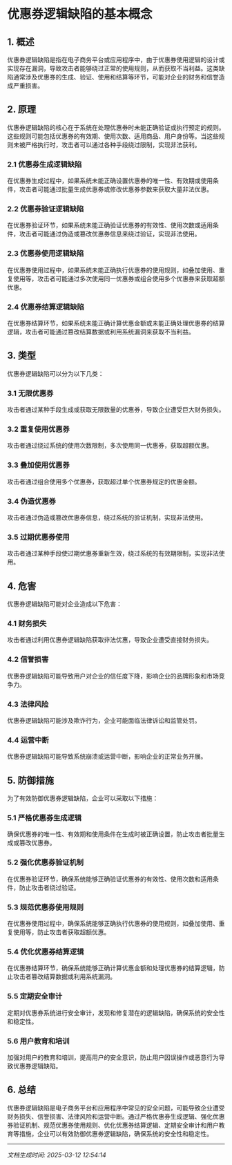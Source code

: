 # 优惠券逻辑缺陷的基本概念

## 1. 概述

优惠券逻辑缺陷是指在电子商务平台或应用程序中，由于优惠券使用逻辑的设计或实现存在漏洞，导致攻击者能够绕过正常的使用规则，从而获取不当利益。这类缺陷通常涉及优惠券的生成、验证、使用和结算等环节，可能对企业的财务和信誉造成严重损害。

## 2. 原理

优惠券逻辑缺陷的核心在于系统在处理优惠券时未能正确验证或执行预定的规则。这些规则可能包括优惠券的有效期、使用次数、适用商品、用户身份等。当这些规则未被严格执行时，攻击者可以通过各种手段绕过限制，实现非法获利。

### 2.1 优惠券生成逻辑缺陷

在优惠券生成过程中，如果系统未能正确设置优惠券的唯一性、有效期或使用条件，攻击者可能通过批量生成优惠券或修改优惠券参数来获取大量非法优惠。

### 2.2 优惠券验证逻辑缺陷

在优惠券验证环节，如果系统未能正确验证优惠券的有效性、使用次数或适用条件，攻击者可能通过伪造或篡改优惠券信息来绕过验证，实现非法使用。

### 2.3 优惠券使用逻辑缺陷

在优惠券使用过程中，如果系统未能正确执行优惠券的使用规则，如叠加使用、重复使用等，攻击者可能通过多次使用同一优惠券或组合使用多个优惠券来获取超额优惠。

### 2.4 优惠券结算逻辑缺陷

在优惠券结算环节，如果系统未能正确计算优惠金额或未能正确处理优惠券的结算逻辑，攻击者可能通过篡改结算数据或利用系统漏洞来获取不当利益。

## 3. 类型

优惠券逻辑缺陷可以分为以下几类：

### 3.1 无限优惠券

攻击者通过某种手段生成或获取无限数量的优惠券，导致企业遭受巨大财务损失。

### 3.2 重复使用优惠券

攻击者通过绕过系统的使用次数限制，多次使用同一优惠券，获取超额优惠。

### 3.3 叠加使用优惠券

攻击者通过组合使用多个优惠券，获取超过单个优惠券规定的优惠金额。

### 3.4 伪造优惠券

攻击者通过伪造或篡改优惠券信息，绕过系统的验证机制，实现非法使用。

### 3.5 过期优惠券使用

攻击者通过某种手段使过期优惠券重新生效，绕过系统的有效期限制，实现非法使用。

## 4. 危害

优惠券逻辑缺陷可能对企业造成以下危害：

### 4.1 财务损失

攻击者通过利用优惠券逻辑缺陷获取非法优惠，导致企业遭受直接财务损失。

### 4.2 信誉损害

优惠券逻辑缺陷可能导致用户对企业的信任度下降，影响企业的品牌形象和市场竞争力。

### 4.3 法律风险

优惠券逻辑缺陷可能涉及欺诈行为，企业可能面临法律诉讼和监管处罚。

### 4.4 运营中断

优惠券逻辑缺陷可能导致系统崩溃或运营中断，影响企业的正常业务开展。

## 5. 防御措施

为了有效防御优惠券逻辑缺陷，企业可以采取以下措施：

### 5.1 严格优惠券生成逻辑

确保优惠券的唯一性、有效期和使用条件在生成时被正确设置，防止攻击者批量生成或篡改优惠券。

### 5.2 强化优惠券验证机制

在优惠券验证环节，确保系统能够正确验证优惠券的有效性、使用次数和适用条件，防止攻击者绕过验证。

### 5.3 规范优惠券使用规则

在优惠券使用过程中，确保系统能够正确执行优惠券的使用规则，如叠加使用、重复使用等，防止攻击者获取超额优惠。

### 5.4 优化优惠券结算逻辑

在优惠券结算环节，确保系统能够正确计算优惠金额和处理优惠券的结算逻辑，防止攻击者篡改结算数据或利用系统漏洞。

### 5.5 定期安全审计

定期对优惠券系统进行安全审计，发现和修复潜在的逻辑缺陷，确保系统的安全性和稳定性。

### 5.6 用户教育和培训

加强对用户的教育和培训，提高用户的安全意识，防止用户因误操作或恶意行为导致优惠券逻辑缺陷。

## 6. 总结

优惠券逻辑缺陷是电子商务平台和应用程序中常见的安全问题，可能导致企业遭受财务损失、信誉损害、法律风险和运营中断。通过严格优惠券生成逻辑、强化优惠券验证机制、规范优惠券使用规则、优化优惠券结算逻辑、定期安全审计和用户教育等措施，企业可以有效防御优惠券逻辑缺陷，确保系统的安全性和稳定性。

---

*文档生成时间: 2025-03-12 12:54:14*
